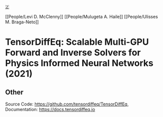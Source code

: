 [🇿](zotero://select/groups/5362326/items/4Z23J28I)

[[People/Levi D. McClenny]] [[People/Mulugeta A. Haile]] [[People/Ulisses M. Braga-Neto]] 
# TensorDiffEq: Scalable Multi-GPU Forward and Inverse Solvers for Physics Informed Neural Networks (2021)

## Other

Source Code: https://github.com/tensordiffeq/TensorDiffEq, Documentation: https://docs.tensordiffeq.io

